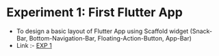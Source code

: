 # Experiment 1:  First Flutter App 

- To design a basic layout of Flutter App using Scaffold widget (Snack-Bar, Bottom-Navigation-Bar, Floating-Action-Button, App-Bar)
- Link :- [EXP 1](https://github.com/Vanessa1410/32_MAD_Exp_1)

